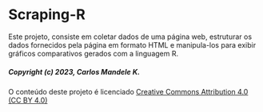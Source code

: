 # Scraping-R

Este projeto, consiste em coletar dados de uma página web, estruturar os dados fornecidos pela página em formato HTML e manipula-los para exibir gráficos comparativos gerados com a linguagem R.


##### Copyright (c) 2023, Carlos Mandele K.
O conteúdo deste projeto é licenciado <a href="https://creativecommons.org/licenses/by/4.0/deed.fr" target='_blank'>Creative Commons Attribution 4.0 (CC BY 4.0)</a>
